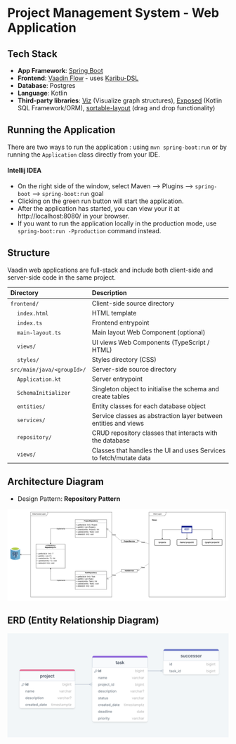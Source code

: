 # Project Management System - Web Application

## Tech Stack

- **App Framework**: [Spring Boot](https://spring.io/projects/spring-boot)
- **Frontend**: [Vaadin Flow](https://vaadin.com/docs/latest/) - uses [Karibu-DSL](https://github.com/mvysny/karibu-dsl)
- **Database**: Postgres
- **Language**: Kotlin
- **Third-party libraries**: [Viz](https://vaadin.com/directory/component/viz) (Visualize graph
  structures), [Exposed](https://github.com/JetBrains/Exposed/) (Kotlin
  SQL Framework/ORM), [sortable-layout](https://github.com/jcgueriaud1/sortable-layout/) (drag and drop functionality)

## Running the Application

There are two ways to run the application :  using `mvn spring-boot:run` or by running the `Application` class directly
from your IDE.

#### Intellij IDEA

- On the right side of the window, select Maven --> Plugins --> `spring-boot` --> `spring-boot:run` goal
- Clicking on the green run button will start the application.
- After the application has started, you can view your it at http://localhost:8080/ in your browser.
- If you want to run the application locally in the production mode, use `spring-boot:run -Pproduction` command instead.

## Structure

Vaadin web applications are full-stack and include both client-side and server-side code in the same project.

| Directory                                   | Description                                                        |
|:--------------------------------------------|:-------------------------------------------------------------------|
| `frontend/`                                 | Client-side source directory                                       |
| &nbsp;&nbsp;&nbsp;&nbsp;`index.html`        | HTML template                                                      |
| &nbsp;&nbsp;&nbsp;&nbsp;`index.ts`          | Frontend entrypoint                                                |
| &nbsp;&nbsp;&nbsp;&nbsp;`main-layout.ts`    | Main layout Web Component (optional)                               |
| &nbsp;&nbsp;&nbsp;&nbsp;`views/`            | UI views Web Components (TypeScript / HTML)                        |
| &nbsp;&nbsp;&nbsp;&nbsp;`styles/`           | Styles directory (CSS)                                             |
| `src/main/java/<groupId>/`                  | Server-side source directory                                       |
| &nbsp;&nbsp;&nbsp;&nbsp;`Application.kt`    | Server entrypoint                                                  |
| &nbsp;&nbsp;&nbsp;&nbsp;`SchemaInitializer` | Singleton object to initialise the schema and create tables        |
| &nbsp;&nbsp;&nbsp;&nbsp;`entities/`         | Entity classes for each database object                            |
| &nbsp;&nbsp;&nbsp;&nbsp;`services/`         | Service classes as abstraction layer between entities and views    |
| &nbsp;&nbsp;&nbsp;&nbsp;`repository/`       | CRUD repository classes that interacts with the database           |
| &nbsp;&nbsp;&nbsp;&nbsp;`views/`            | Classes that handles the UI and uses Services to fetch/mutate data |

## Architecture Diagram

- Design Pattern: **Repository Pattern**

<img src="resources/architecture-diagram.png" alt="ERD" />

## ERD (Entity Relationship Diagram)

<img src="resources/erd.png" alt="ERD" />

